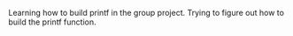 Learning how to build printf in the group project.
Trying to figure out how to build the printf function.
